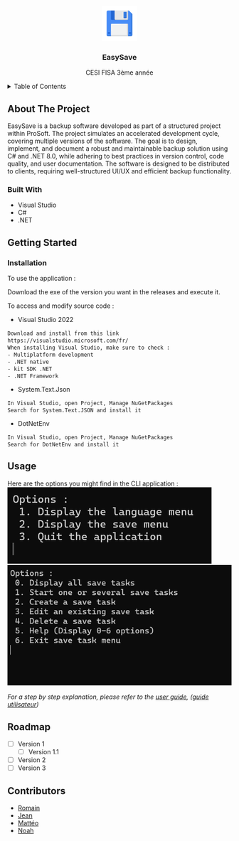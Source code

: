 <!-- PROJECT LOGO -->
<br />
<div align="center">
  <a href="https://github.com/NoahAldahan/FISA_A3_GL_Aldahan">
    <img src="Documentation/img/saveIcon.png" alt="EasySave" width="80" height="80">
  </a>

<h3 align="center">EasySave</h3>

  <p align="center">
    CESI FISA 3ème année
  </p>
</div>



<!-- TABLE OF CONTENTS -->
<details>
  <summary>Table of Contents</summary>
  <ol>
    <li>
      <a href="#about-the-project">About The Project</a>
      <ul>
        <li><a href="#built-with">Built With</a></li>
      </ul>
    </li>
    <li>
      <a href="#getting-started">Getting Started</a>
      <ul>
        <li><a href="#installation">Installation</a></li>
      </ul>
    </li>
    <li><a href="#usage">Usage</a></li>
    <li><a href="#roadmap">Roadmap</a></li>
    <li><a href="#contributors">Contributors</a></li>
  </ol>
</details>



<!-- ABOUT THE PROJECT -->
## About The Project


EasySave is a backup software developed as part of a structured project within ProSoft. The project simulates an accelerated development cycle, covering multiple versions of the software. The goal is to design, implement, and document a robust and maintainable backup solution using C# and .NET 8.0, while adhering to best practices in version control, code quality, and user documentation. The software is designed to be distributed to clients, requiring well-structured UI/UX and efficient backup functionality.


### Built With

- Visual Studio
- C# 
- .NET


<!-- GETTING STARTED -->
## Getting Started


### Installation

To use the application :

Download the exe of the version you want in the releases and execute it.

To access and modify source code :
- Visual Studio 2022
```
Download and install from this link
https://visualstudio.microsoft.com/fr/
When installing Visual Studio, make sure to check :
- Multiplatform development
- .NET native
- kit SDK .NET
- .NET Framework
```

- System.Text.Json
```
In Visual Studio, open Project, Manage NuGetPackages
Search for System.Text.JSON and install it
```
- DotNetEnv
```
In Visual Studio, open Project, Manage NuGetPackages
Search for DotNetEnv and install it
```


<!-- USAGE EXAMPLES -->
## Usage

Here are the options you might find in the CLI application :
![Main menu](Documentation/img/MainMenu.png)
![Save menu](Documentation/img/SaveMenu.png)

_For a step by step explanation, please refer to the [user guide](Documentation/UserGuide.pdf), ([guide utilisateur](Documentation/GuideUtilisateur.pdf))_


<!-- ROADMAP -->
## Roadmap

- [ ] Version 1
    - [ ] Version 1.1
- [ ] Version 2
- [ ] Version 3

## Contributors

* [Romain](https://github.com/Romain68)
* [Jean](https://github.com/Yamigiri1)
* [Mattéo](https://github.com/Mattbalaise)
* [Noah](https://github.com/NoahAldahan)
